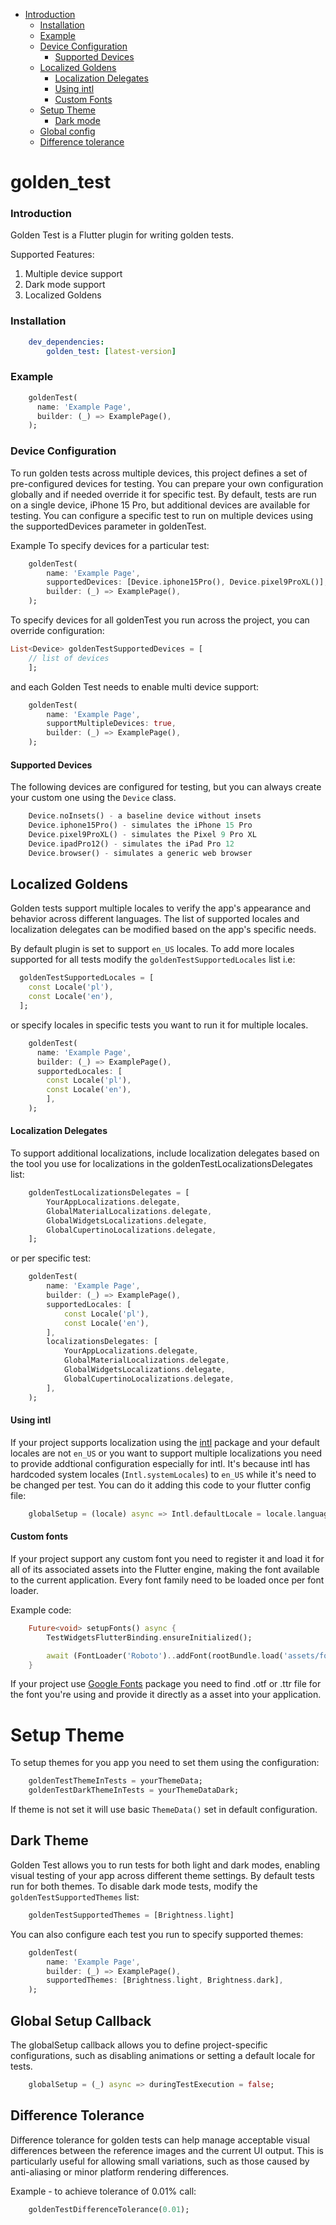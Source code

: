 - [Introduction](#introduction)
  - [Installation](#installation)
  - [Example](#example)
  - [Device Configuration](#device-configuration)
    - [Supported Devices](#supported-devices)
  - [Localized Goldens](#localized-goldens)
    - [Localization Delegates](#localization-delegates)
    - [Using intl](#using-intl)
    - [Custom Fonts](#custom-fonts)
  - [Setup Theme](#setup-theme)
    - [Dark mode](#dark-mode)
  - [Global config](#global-config)
  - [Difference tolerance](#difference-tolerance)

# golden_test

<a name="introduction"></a>
### Introduction
Golden Test is a Flutter plugin for writing golden tests.

Supported Features:
1. Multiple device support
2. Dark mode support
3. Localized Goldens

<a name="installation"></a>
### Installation

```yaml
    dev_dependencies:
        golden_test: [latest-version]
```
<a name="example"></a>
### Example
```dart
    goldenTest(
      name: 'Example Page',
      builder: (_) => ExamplePage(),
    );
```

<a name="device-configuration"></a>
### Device Configuration
To run golden tests across multiple devices, this project defines a set of pre-configured devices for testing. You can prepare your own configuration globally and if needed override it for specific test. By default, tests are run on a single device, iPhone 15 Pro, but additional devices are available for testing. You can configure a specific test to run on multiple devices using the supportedDevices parameter in goldenTest.

Example
To specify devices for a particular test:

```dart
    goldenTest(
        name: 'Example Page',
        supportedDevices: [Device.iphone15Pro(), Device.pixel9ProXL()],
        builder: (_) => ExamplePage(),
    );
```

To specify devices for all goldenTest you run across the project, you can override configuration:

```dart
List<Device> goldenTestSupportedDevices = [
    // list of devices
    ];
```

and each Golden Test needs to enable multi device support:
```dart
    goldenTest(
        name: 'Example Page',
        supportMultipleDevices: true,
        builder: (_) => ExamplePage(),
    );
```

<a name="supported-devices"></a>
#### Supported Devices
The following devices are configured for testing, but you can always create your custom one using the `Device` class.

```dart
    Device.noInsets() - a baseline device without insets
    Device.iphone15Pro() - simulates the iPhone 15 Pro
    Device.pixel9ProXL() - simulates the Pixel 9 Pro XL
    Device.ipadPro12() - simulates the iPad Pro 12
    Device.browser() - simulates a generic web browser
```

<a name="localized-goldens"></a>
## Localized Goldens
Golden tests support multiple locales to verify the app's appearance and behavior across different languages. The list of supported locales and localization delegates can be modified based on the app's specific needs.

By default plugin is set to support `en_US` locales. To add more locales supported for all tests modify the `goldenTestSupportedLocales` list i.e:

```dart
  goldenTestSupportedLocales = [
    const Locale('pl'),
    const Locale('en'),
  ];
```

or specify locales in specific tests you want to run it for multiple locales.

```dart
    goldenTest(
      name: 'Example Page',
      builder: (_) => ExamplePage(),
      supportedLocales: [
        const Locale('pl'),
        const Locale('en'),
        ],
    );
```

#### Localization Delegates
To support additional localizations, include localization delegates based on the tool you use for localizations in the goldenTestLocalizationsDelegates list:

```dart
    goldenTestLocalizationsDelegates = [
        YourAppLocalizations.delegate,
        GlobalMaterialLocalizations.delegate,
        GlobalWidgetsLocalizations.delegate,
        GlobalCupertinoLocalizations.delegate,
    ];
```
or per specific test:

```dart
    goldenTest(
        name: 'Example Page',
        builder: (_) => ExamplePage(),
        supportedLocales: [
            const Locale('pl'),
            const Locale('en'),
        ],
        localizationsDelegates: [
            YourAppLocalizations.delegate,
            GlobalMaterialLocalizations.delegate,
            GlobalWidgetsLocalizations.delegate,
            GlobalCupertinoLocalizations.delegate,
        ],
    );
```
<a name="using-intl"></a>
#### Using intl
If your project supports localization using the [intl](https://pub.dev/packages/intl) package and your default locales are not `en_US` or you want to support multiple localizations you need to provide addtional configuration especially for intl. It's because intl has hardcoded system locales (`Intl.systemLocales`) to `en_US` while it's need to be changed per test. You can do it adding this code to your flutter config file:

```dart
    globalSetup = (locale) async => Intl.defaultLocale = locale.languageCode;
```


<a name="custom-fonts"></a>
#### Custom fonts
If your project support any custom font you need to register it and load it for all of its associated assets into the Flutter engine, making the font available to the current application. Every font family need to be loaded once per font loader.

Example code:

```dart
    Future<void> setupFonts() async {
        TestWidgetsFlutterBinding.ensureInitialized();

        await (FontLoader('Roboto')..addFont(rootBundle.load('assets/fonts/Roboto-Regular.ttf'))).load();
    }
```

If your project use [Google Fonts](https://pub.dev/packages/google_fonts) package you need to find .otf or .ttr file for the font you're using and provide it directly as a asset into your application.


<a name="setup-theme"></a>
# Setup Theme
To setup themes for you app you need to set them using the configuration:
```dart
    goldenTestThemeInTests = yourThemeData;
    goldenTestDarkThemeInTests = yourThemeDataDark;
```

If theme is not set it will use basic `ThemeData()` set in default configuration.

<a name="dark-mode"></a>
## Dark Theme
Golden Test allows you to run tests for both light and dark modes, enabling visual testing of your app across different theme settings. By default tests run for both themes. To disable dark mode tests, modify the `goldenTestSupportedThemes` list:

```dart
    goldenTestSupportedThemes = [Brightness.light]
```

You can also configure each test you run to specify supported themes:
```dart
    goldenTest(
        name: 'Example Page',
        builder: (_) => ExamplePage(),
        supportedThemes: [Brightness.light, Brightness.dark],
    );
```

<a name="global-config"></a>
## Global Setup Callback
The globalSetup callback allows you to define project-specific configurations, such as disabling animations or setting a default locale for tests.

```dart
    globalSetup = (_) async => duringTestExecution = false;
```

<a name="difference-tolerance"></a>
## Difference Tolerance
Difference tolerance for golden tests can help manage acceptable visual differences between the reference images and the current UI output. This is particularly useful for allowing small variations, such as those caused by anti-aliasing or minor platform rendering differences.

Example - to achieve tolerance of 0.01% call:
```dart
    goldenTestDifferenceTolerance(0.01);
```
